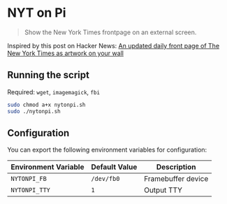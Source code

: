 # NYT on Pi
> Show the New York Times frontpage on an external screen.

Inspired by this post on Hacker News: [An updated daily front page of The New York Times as artwork on your wall ](https://news.ycombinator.com/item?id=25063726)

## Running the script
Required: `wget`, `imagemagick`, `fbi`

```bash
sudo chmod a+x nytonpi.sh
sudo ./nytonpi.sh
```

## Configuration
You can export the following environment variables for configuration:

| Environment Variable | Default Value | Description                     |
| -------------------- | ------------- | ------------------------------- |
| `NYTONPI_FB`         | `/dev/fb0`    | Framebuffer device              |
| `NYTONPI_TTY`        | `1`           | Output TTY                      |
